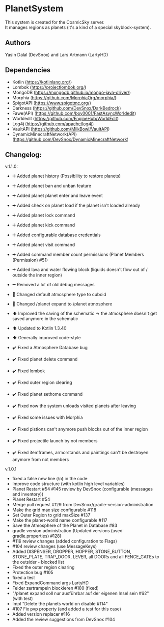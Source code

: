 # PlanetSystem
This system is created for the CosmicSky server.<br/>
It manages regions as planets (it's a kind of a special skyblock-system).

Authors
-

Yasin Dalal (DevSnox) and Lars Artmann (LartyHD)

Dependencies
-

- Kotlin (https://kotlinlang.org/)
- Lombok (https://projectlombok.org/)
- MongoDB (https://mongodb.github.io/mongo-java-driver/)
- Morphia (https://github.com/MorphiaOrg/morphia/)
- SpigotAPI (https://www.spigotmc.org/)
- Darkness (https://github.com/DevSnox/DarkBedrock)
- Fawe(API) (https://github.com/boy0001/FastAsyncWorldedit)
- Worldedit (https://github.com/EngineHub/WorldEdit)
- Log4j (https://github.com/apache/log4j)
- VaultAPI (https://github.com/MilkBowl/VaultAPI)
- DynamicMinecraftNetwork(API) (https://github.com/DevSnox/DynamicMinecraftNetwork)

Changelog:
-

v.1.1.0:
- :heavy_plus_sign: Added planet history (Possibility to restore planets)
- :heavy_plus_sign: Added planet ban and unban feature
- :heavy_plus_sign: Added planet planet enter and leave event
- :heavy_plus_sign: Added check on planet load if the planet isn't loaded already
- :heavy_plus_sign: Added planet lock command
- :heavy_plus_sign: Added planet kick command
- :heavy_plus_sign: Added configurable database credentials
- :heavy_plus_sign: Added planet visit command
- :heavy_plus_sign: Added command member count permissions (Planet Members (Permission) #51) 
- :heavy_plus_sign: Added lava and water flowing block (liquids doesn't flow out of / outside the inner region)

- :heavy_minus_sign: Removed a lot of old debug messages

- :arrows_counterclockwise: Changed default atmosphere type to cuboid
- :arrows_counterclockwise: Changed /planet expand to /planet atmosphere

- :arrow_up: Improved the saving of the schematic -> the atmosphere doesn't get saved anymore in the schematic
- :arrow_up: Updated to Kotlin 1.3.40
- :arrow_up: Generally improved code-style

- :heavy_check_mark: Fixed a Atmosphere Database bug 
- :heavy_check_mark: Fixed planet delete command
- :heavy_check_mark: Fixed lombok
- :heavy_check_mark: Fixed outer region clearing
- :heavy_check_mark: Fixed planet sethome command
- :heavy_check_mark: Fixed now the system unloads visited planets after leaving
- :heavy_check_mark: Fixed some issues with Morphia
- :heavy_check_mark: Fixed pistions can't anymore push blocks out of the inner region
- :heavy_check_mark: Fixed projectile launch by not members
- :heavy_check_mark: Fixed itemframes, armorstands and paintings can't be destroyen anymore from not members
  
v.1.0.1
- fixed a false new line (\n) in the code 
- Improve code structure (with kotlin high level variables) 
- Planet Restart #54 #145 review by DevSnox (configurable (messages and inventory)) 
- Planet Restart #54
- Merge pull request #129 from DevSnox/gradle-version-administration
- Make the grid max size configurable #118 
- Set Outer Region to grid maxSize #137 
- Make the planet-world name configurable #117
- Save the Atmosphere of the Planet in Database #83
- gradle version administration (Updated versions (used gradle.properties) #128)
- #119 review changes (added configuration to Flags)
- #104 review changes (use MessageKeys)
- Added DISPENSER, DROPPER, HOPPER, STONE_BUTTON, STONE_PLATE, TRAP_DOOR, LEVER, all DOORs and all FENCE_GATEs to the outsider - blocked list
- Fixed the outer region clearing
- Protection bug #105
- fixed a test
- Fixed ExpandCommand args LartyHD
- Felder zertrampeln blockieren #100 (fixed)
- "/planet expand soll nur ausführbar auf der eigenen Insel sein #62" (with test)
- Impl "Delete the planets world on disable #114" 
- #107 Fix pvp property (and added a test for this case)
- Added version replacer #116
- Added the review suggestions from DevSnox #104 
